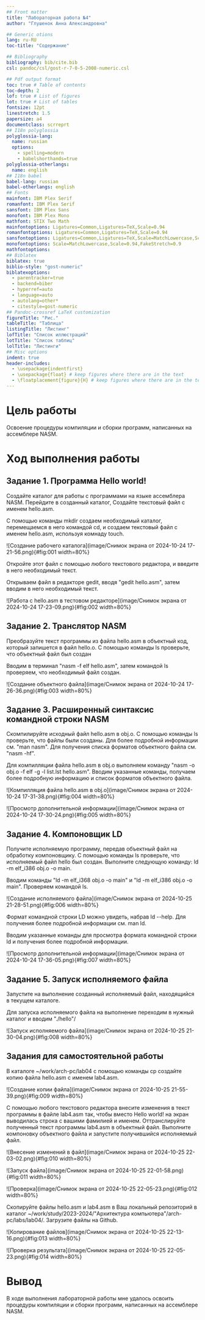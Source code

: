 ```yaml
---
## Front matter
title: "Лабораторная работа №4"
author: "Глушенок Анна Александровна"

## Generic otions
lang: ru-RU
toc-title: "Содержание"

## Bibliography
bibliography: bib/cite.bib
csl: pandoc/csl/gost-r-7-0-5-2008-numeric.csl

## Pdf output format
toc: true # Table of contents
toc-depth: 2
lof: true # List of figures
lot: true # List of tables
fontsize: 12pt
linestretch: 1.5
papersize: a4
documentclass: scrreprt
## I18n polyglossia
polyglossia-lang:
  name: russian
  options:
	- spelling=modern
	- babelshorthands=true
polyglossia-otherlangs:
  name: english
## I18n babel
babel-lang: russian
babel-otherlangs: english
## Fonts
mainfont: IBM Plex Serif
romanfont: IBM Plex Serif
sansfont: IBM Plex Sans
monofont: IBM Plex Mono
mathfont: STIX Two Math
mainfontoptions: Ligatures=Common,Ligatures=TeX,Scale=0.94
romanfontoptions: Ligatures=Common,Ligatures=TeX,Scale=0.94
sansfontoptions: Ligatures=Common,Ligatures=TeX,Scale=MatchLowercase,Scale=0.94
monofontoptions: Scale=MatchLowercase,Scale=0.94,FakeStretch=0.9
mathfontoptions:
## Biblatex
biblatex: true
biblio-style: "gost-numeric"
biblatexoptions:
  - parentracker=true
  - backend=biber
  - hyperref=auto
  - language=auto
  - autolang=other*
  - citestyle=gost-numeric
## Pandoc-crossref LaTeX customization
figureTitle: "Рис."
tableTitle: "Таблица"
listingTitle: "Листинг"
lofTitle: "Список иллюстраций"
lotTitle: "Список таблиц"
lolTitle: "Листинги"
## Misc options
indent: true
header-includes:
  - \usepackage{indentfirst}
  - \usepackage{float} # keep figures where there are in the text
  - \floatplacement{figure}{H} # keep figures where there are in the text
---
```


# Цель работы

Освоение процедуры компиляции и сборки программ, написанных на ассемблере NASM.

# Ход выполнения работы 

## Задание 1. Программа Hello world!

Создайте каталог для работы с программами на языке ассемблера NASM. Перейдите в созданный каталог, Создайте текстовый файл с именем hello.asm.

С помощью команды mkdir создаем необходимый каталог, перемещаемся в него командой cd, и создаем текстовый файл с именем hello.asm, используя комнаду touch.

![Создание рабочего каталога](image/Снимок экрана от 2024-10-24 17-21-56.png){#fig:001 width=80%}

Откройте этот файл с помощью любого текстового редактора, и введите в него необходимый текст.

Открываем файл в редакторе gedit, вводя "gedit hello.asm", затем вводим в него необходимый текст.

![Работа с hello.asm в тестовом редакторе](image/Снимок экрана от 2024-10-24 17-23-09.png){#fig:002 width=80%}

## Задание 2. Транслятор NASM

Преобразуйте текст программы из файла hello.asm в объектный код, который запишется в файл hello.o. С помощью команды ls проверьте, что объектный файл был создан

Вводим в терминал "nasm -f elf hello.asm", затем командой ls проверяем, что необходимый файл создан.

![Создание объектного файла](image/Снимок экрана от 2024-10-24 17-26-36.png){#fig:003 width=80%}

## Задание 3. Расширенный синтаксис командной строки NASM

Скомпилируйте исходный файл hello.asm в obj.o. С помощью команды ls проверьте, что файлы были созданы. Для более подробной информации см. "man nasm". Для получения списка форматов объектного файла см. "nasm -hf".

Для компилляции файла hello.asm в obj.o выполняем команду "nasm -o obj.o -f elf -g -l list.lst hello.asm". Вводим указанные команды, получаем более подробную информацию и список форматов объектного файла.

![Компилляция файла hello.asm в obj.o](image/Снимок экрана от 2024-10-24 17-31-38.png){#fig:004 width=80%}

![Просмотр дополнительной информации](image/Снимок экрана от 2024-10-24 17-30-24.png){#fig:005 width=80%}

## Задание 4. Компоновщик LD
Получите исполняемую программу, передав объектный файл на обработку компоновщику. С помощью команды ls проверьте, что исполняемый файл hello был создан. Выполните следующую команду: ld -m elf_i386 obj.o -o main.

Вводим команды "ld -m elf_i368 obj.o -o main" и "ld -m elf_i386 obj.o -o main". Проверяем командой ls. 

![Создание исполняемого файла](image/Снимок экрана от 2024-10-25 21-28-51.png){#fig:006 width=80%}

Формат командной строки LD можно увидеть, набрав ld --help. Для получения более подробной информации см. man ld.

Вводим указанные команды для просмотра формата командной строки ld и получения более подробной информации.

![Просмотр дополнительной информации](image/Снимок экрана от 2024-10-24 17-36-05.png){#fig:007 width=80%}

## Задание 5. Запуск исполняемого файла

Запустите на выполнение созданный исполняемый файл, находящийся в текущем каталоге.

Для запуска исполняемого файла на выполнение переходим в нужный каталог и вводим "./hello"/

![Запуск исполняемого файла](image/Снимок экрана от 2024-10-25 21-30-04.png){#fig:008 width=80%}

## Задания для самостоятельной работы

В каталоге ~/work/arch-pc/lab04 с помощью команды cp создайте копию файла hello.asm с именем lab4.asm.

![Создание копии файла](image/Снимок экрана от 2024-10-25 21-55-39.png){#fig:009 width=80%}

С помощью любого текстового редактора внесите изменения в текст программы в файле lab4.asm так, чтобы вместо Hello world! на экран выводилась строка с вашими фамилией и именем. Оттранслируйте полученный текст программы lab4.asm в объектный файл. Выполните компоновку объектного файла и запустите получившийся исполняемый файл.

![Внесение изменений в файл](image/Снимок экрана от 2024-10-25 22-03-02.png){#fig:010 width=80%}

![Запуск файла](image/Снимок экрана от 2024-10-25 22-01-58.png){#fig:011 width=80%}

![Проверка](image/Снимок экрана от 2024-10-25 22-05-23.png){#fig:012 width=80%}


Скопируйте файлы hello.asm и lab4.asm в Ваш локальный репозиторий в каталог ~/work/study/2023-2024/"Архитектура компьютера"/arch-pc/labs/lab04/. Загрузите файлы на Github.

![Копирование файлов](image/Снимок экрана от 2024-10-25 22-13-16.png){#fig:013 width=80%}

![Проверка результата](image/Снимок экрана от 2024-10-25 22-05-23.png){#fig:014 width=80%}

# Вывод

В ходе выполнения лабораторной работы мне удалось освоить процедуры компиляции и сборки программ, написанных на ассемблере NASM.

